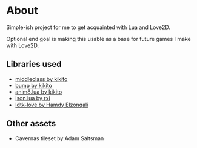 # About
Simple-ish project for me to get acquainted with Lua and Love2D.

Optional end goal is making this usable as a base for future games I make with Love2D.

## Libraries used
* [middleclass by kikito](https://github.com/kikito/middleclass)
* [bump by kikito](https://github.com/kikito/bump.lua)
* [anim8.lua by kikito](https://github.com/kikito/anim8)
* [json.lua by rxi](https://github.com/rxi/json.lua)
* [ldtk-love by Hamdy Elzonqali](https://github.com/HamdyElzonqali/ldtk-love)

## Other assets
* Cavernas tileset by Adam Saltsman
